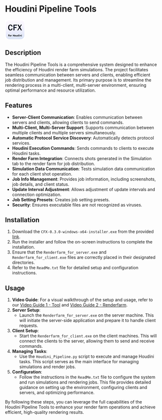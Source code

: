 #  Houdini Pipeline Tools
![alt text](https://github.com/SUNDAYROO/Houdini-Pipeline-Tools/blob/main/icons/logo_CFX_Pipeline_icon_64.png)
## Description
The Houdini Pipeline Tools is a comprehensive system designed to enhance the efficiency of Houdini render farm simulations. The project facilitates seamless communication between servers and clients, enabling efficient job distribution and management. Its primary purpose is to streamline the rendering process in a multi-client, multi-server environment, ensuring optimal performance and resource utilization.

## Features
- **Server-Client Communication**: Enables communication between servers and clients, allowing clients to send commands.
- **Multi-Client, Multi-Server Support**: Supports communication between multiple clients and multiple servers simultaneously.
- **Automatic Protocol Service Discovery**: Automatically detects protocol services.
- **Houdini Execution Commands**: Sends commands to clients to execute Houdini tasks.
- **Render Farm Integration**: Connects shots generated in the Simulation tab to the render farm for job distribution.
- **Simulation Data Communication**: Tests simulation data communication for each client shot operation.
- **Job Info Management**: Provides job information, including screenshots, job details, and client status.
- **Update Interval Adjustment**: Allows adjustment of update intervals and connection optimization.
- **Job Setting Presets**: Creates job setting presets.
- **Security**: Ensures executable files are not recognized as viruses.

## Installation
1. Download the `CFX-0.3.0-windows-x64-installer.exe` from the provided [link](https://drive.google.com/file/d/1y1QsCIUnAiqGioF4b7N3lXAXcjLEskfL/view?usp=sharing).
2. Run the installer and follow the on-screen instructions to complete the installation.
3. Ensure that the `Renderfarm_for_server.exe` and `Renderfarm_for_client.exe` files are correctly placed in their designated directories.
4. Refer to the `ReadMe.txt` file for detailed setup and configuration instructions.

## Usage
1. **Video Guide**: For a visual walkthrough of the setup and usage, refer to our [Video Guide 1 - Tool](https://youtu.be/wmjQcO7WsDw) and [Video Guide 2 - Renderfarm](https://youtu.be/_CYaxjTqDk0).
2. **Server Setup**:
   - Launch the `Renderfarm_for_server.exe` on the server machine. This will initiate the server-side application and prepare it to handle client requests.
3. **Client Setup**:
   - Start the `Renderfarm_for_client.exe` on the client machines. This will connect the clients to the server, allowing them to send and receive commands.
4. **Managing Tasks**:
   - Use the `Houdini_Pipeline.py` script to execute and manage Houdini tasks. This script serves as the main interface for managing simulations and render jobs.
5. **Configuration**:
   - Follow the instructions in the `ReadMe.txt` file to configure the system and run simulations and rendering jobs. This file provides detailed guidance on setting up the environment, configuring clients and servers, and optimizing performance.

By following these steps, you can leverage the full capabilities of the Houdini Pipeline Tools to enhance your render farm operations and achieve efficient, high-quality rendering results.
